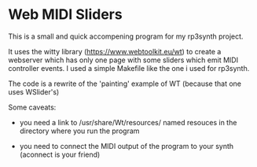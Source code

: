 # Web MIDI Sliders

This is a small and quick accompening program for my rp3synth project.

It uses the witty library (https://www.webtoolkit.eu/wt) to create a
webserver which has only one page with some sliders which emit MIDI controller events.
I used a simple Makefile like the one i used for rp3synth.

The code is a rewrite of the 'painting' example of WT (because that one
uses WSlider's)

Some caveats:

- you need a link to /usr/share/Wt/resources/ named resouces in the directory where you run the program

- you need to connect the MIDI output of the program to your synth (aconnect is your friend)


